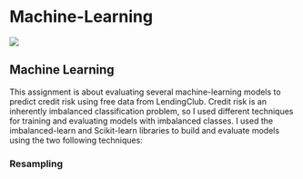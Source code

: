 # Machine-Learning

![](https://bfaglobal.com/wp-content/uploads/2020/01/machinelearning.jpg)

## **Machine Learning**
This assignment is about evaluating several machine-learning models to predict credit risk using free data from LendingClub. Credit risk is an inherently imbalanced classification problem, so I used different techniques for training and evaluating models with imbalanced classes. 
I used the imbalanced-learn and Scikit-learn libraries to build and evaluate models using the two following techniques:

### **Resampling**

